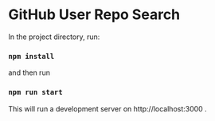 # GitHub User Repo Search

In the project directory, run: 

### `npm install`

and then run

### `npm run start`

This will run a development server on http://localhost:3000 .